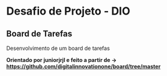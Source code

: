 # Desafio de Projeto - DIO
## Board de Tarefas
Desenvolvimento de um board de tarefas

**Orientado por juniorjrjl e feito a partir de -> https://github.com/digitalinnovationone/board/tree/master**
